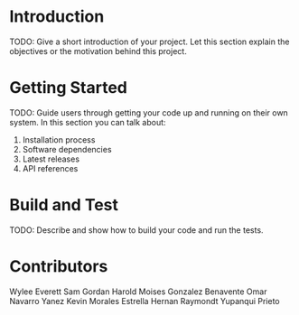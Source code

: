 # Introduction 
TODO: Give a short introduction of your project. Let this section explain the objectives or the motivation behind this project. 

# Getting Started
TODO: Guide users through getting your code up and running on their own system. In this section you can talk about:
1.	Installation process
2.	Software dependencies
3.	Latest releases
4.	API references

# Build and Test
TODO: Describe and show how to build your code and run the tests. 

# Contributors
Wylee Everett
Sam Gordan
Harold Moises Gonzalez Benavente
Omar Navarro Yanez
Kevin Morales Estrella
Hernan Raymondt Yupanqui Prieto